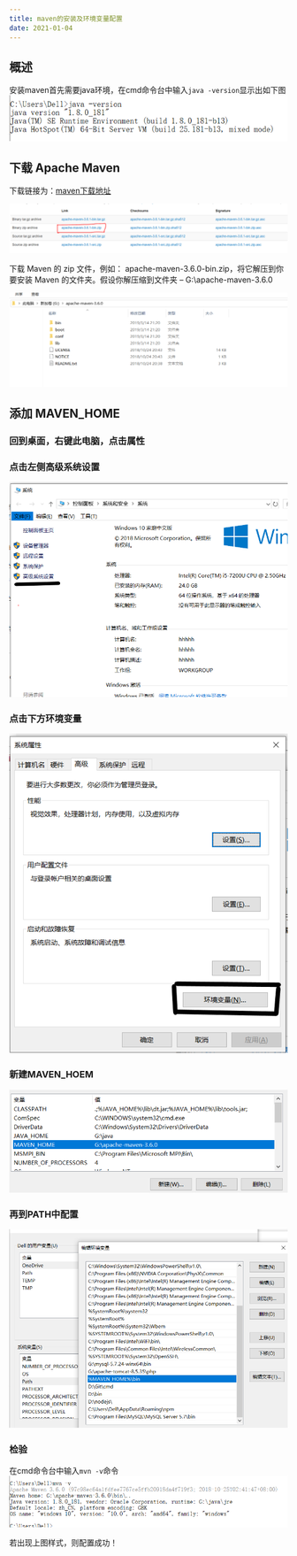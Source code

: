 ```yaml
---
title: maven的安装及环境变量配置
date: 2021-01-04
---
```


## 概述

安装maven首先需要java环境，在cmd命令台中输入```java -version```显示出如下图
![jdk安装](/maven/javainstall.PNG)

## 下载 Apache Maven

下载链接为：[maven下载地址](http://maven.apache.org/download.cgi)

![maven安装](/maven/mavendownload.PNG)

下载 Maven 的 zip 文件，例如： apache-maven-3.6.0-bin.zip，将它解压到你要安装 Maven 的文件夹。假设你解压缩到文件夹 – G:\apache-maven-3.6.0

![maven解压](/maven/unzipmaven.PNG)

## 添加 MAVEN_HOME

### 回到桌面，右键此电脑，点击属性

### 点击左侧高级系统设置

![maven环境变量配置1](/maven/configuration1.PNG)

### 点击下方环境变量

![maven环境变量配置1](/maven/configuration2.PNG)

### 新建MAVEN_HOEM

![maven环境变量配置1](/maven/configuration3.PNG)

### 再到PATH中配置

![maven环境变量配置1](/maven/configuration4.PNG)

### 检验

在cmd命令台中输入```mvn -v```命令
![maven环境变量配置1](/maven/configurationsuccess.PNG)

若出现上图样式，则配置成功！

